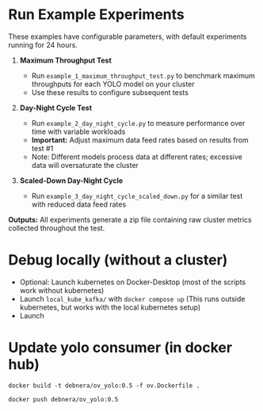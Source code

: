 # Run Example Experiments

These examples have configurable parameters, with default experiments running for 24 hours.

1. **Maximum Throughput Test**
   - Run `example_1_maximum_throughput_test.py` to benchmark maximum throughputs for each YOLO model on your cluster
   - Use these results to configure subsequent tests

2. **Day-Night Cycle Test**
   - Run `example_2_day_night_cycle.py` to measure performance over time with variable workloads
   - **Important:** Adjust maximum data feed rates based on results from test #1
   - Note: Different models process data at different rates; excessive data will oversaturate the cluster

3. **Scaled-Down Day-Night Cycle**
   - Run `example_3_day_night_cycle_scaled_down.py` for a similar test with reduced data feed rates

**Outputs:** All experiments generate a zip file containing raw cluster metrics collected throughout the test.

# Debug locally (without a cluster)

- Optional: Launch kubernetes on Docker-Desktop (most of the scripts work without kubernetes)
- Launch `local_kube_kafka/` with `docker compose up` (This runs outside kubernetes, but works with the local kubernetes setup)
- Launch

# Update yolo consumer (in docker hub)

`docker build -t debnera/ov_yolo:0.5 -f ov.Dockerfile .`

`docker push debnera/ov_yolo:0.5`

